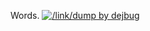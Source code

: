 Words. [![/link/dump by dejbug](https://github.com/dejbug/dejbug.github.io/actions/workflows/linkdump.yml/badge.svg)](https://github.com/dejbug/dejbug.github.io/actions/workflows/linkdump.yml)

